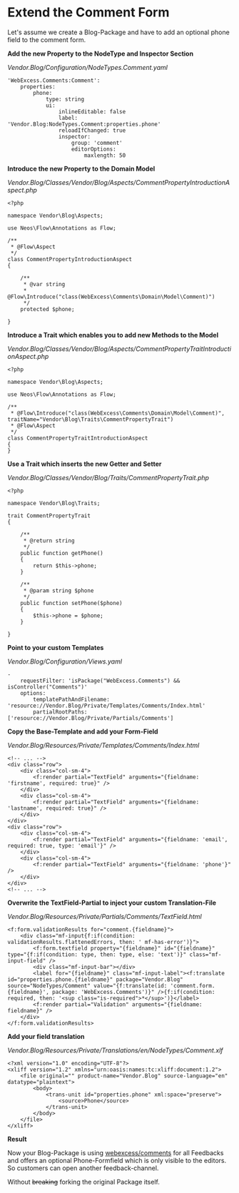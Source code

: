 # Extend the Comment Form

Let's assume we create a Blog-Package and have to add an optional phone field to the comment form.

**Add the new Property to the NodeType and Inspector Section<a name="add-property"></a>**

_Vendor.Blog/Configuration/NodeTypes.Comment.yaml_

	'WebExcess.Comments:Comment':
		properties:
			phone:
				type: string
				ui:
					inlineEditable: false
					label: 'Vendor.Blog:NodeTypes.Comment:properties.phone'
					reloadIfChanged: true
					inspector:
						group: 'comment'
						editorOptions:
							maxlength: 50

**Introduce the new Property to the Domain Model**

_Vendor.Blog/Classes/Vendor/Blog/Aspects/CommentPropertyIntroductionAspect.php_

	<?php
	
	namespace Vendor\Blog\Aspects;
	
	use Neos\Flow\Annotations as Flow;

	/**
	 * @Flow\Aspect
	 */
	class CommentPropertyIntroductionAspect
	{
	
		/**
		 * @var string
		 * @Flow\Introduce("class(WebExcess\Comments\Domain\Model\Comment)")
		 */
		protected $phone;
	
	}

**Introduce a Trait which enables you to add new Methods to the Model**

_Vendor.Blog/Classes/Vendor/Blog/Aspects/CommentPropertyTraitIntroductionAspect.php_

	<?php
	
	namespace Vendor\Blog\Aspects;
	
	use Neos\Flow\Annotations as Flow;
	
	/**
	 * @Flow\Introduce("class(WebExcess\Comments\Domain\Model\Comment)", traitName="Vendor\Blog\Traits\CommentPropertyTrait")
	 * @Flow\Aspect
	 */
	class CommentPropertyTraitIntroductionAspect
	{
	}

**Use a Trait which inserts the new Getter and Setter**

_Vendor.Blog/Classes/Vendor/Blog/Traits/CommentPropertyTrait.php_

	<?php
	
	namespace Vendor\Blog\Traits;
	
	trait CommentPropertyTrait
	{
	
		/**
		 * @return string
		 */
		public function getPhone()
		{
			return $this->phone;
		}
		
		/**
		 * @param string $phone
		 */
		public function setPhone($phone)
		{
			$this->phone = $phone;
		}
	
	}

**Point to your custom Templates<a name="change-form-template"></a>**

_Vendor.Blog/Configuration/Views.yaml_

	-
		requestFilter: 'isPackage("WebExcess.Comments") && isController("Comments")'
		options:
			templatePathAndFilename: 'resource://Vendor.Blog/Private/Templates/Comments/Index.html'
			partialRootPaths: ['resource://Vendor.Blog/Private/Partials/Comments']

**Copy the Base-Template and add your Form-Field**

_Vendor.Blog/Resources/Private/Templates/Comments/Index.html_

	<!-- ... -->
	<div class="row">
		<div class="col-sm-4">
			<f:render partial="TextField" arguments="{fieldname: 'firstname', required: true}" />
		</div>
		<div class="col-sm-4">
			<f:render partial="TextField" arguments="{fieldname: 'lastname', required: true}" />
		</div>
	</div>
	<div class="row">
		<div class="col-sm-4">
			<f:render partial="TextField" arguments="{fieldname: 'email', required: true, type: 'email'}" />
		</div>
		<div class="col-sm-4">
			<f:render partial="TextField" arguments="{fieldname: 'phone'}" />
		</div>
	</div>
	<!-- ... -->

**Overwrite the TextField-Partial to inject your custom Translation-File**

_Vendor.Blog/Resources/Private/Partials/Comments/TextField.html_

	<f:form.validationResults for="comment.{fieldname}">
		<div class="mf-input{f:if(condition: validationResults.flattenedErrors, then: ' mf-has-error')}">
			<f:form.textfield property="{fieldname}" id="{fieldname}" type="{f:if(condition: type, then: type, else: 'text')}" class="mf-input-field" />
			<div class="mf-input-bar"></div>
			<label for="{fieldname}" class="mf-input-label"><f:translate id="properties.phone.{fieldname}" package="Vendor.Blog" source="NodeTypes/Comment" value="{f:translate(id: 'comment.form.{fieldname}', package: 'WebExcess.Comments')}" />{f:if(condition: required, then: '<sup class="is-required">*</sup>')}</label>
			<f:render partial="Validation" arguments="{fieldname: fieldname}" />
		</div>
	</f:form.validationResults>

**Add your field translation**

_Vendor.Blog/Resources/Private/Translations/en/NodeTypes/Comment.xlf_

	<?xml version="1.0" encoding="UTF-8"?>
	<xliff version="1.2" xmlns="urn:oasis:names:tc:xliff:document:1.2">
		<file original="" product-name="Vendor.Blog" source-language="en" datatype="plaintext">
			<body>
				<trans-unit id="properties.phone" xml:space="preserve">
					<source>Phone</source>
				</trans-unit>
			</body>
		</file>
	</xliff>

**Result**

Now your Blog-Package is using [webexcess/comments](https://github.com/webexcess/WebExcess.Comments) for all Feedbacks and offers an optional Phone-Formfield which is only visible to the editors.
So customers can open another feedback-channel.

Without ~~breaking~~ forking the original Package itself.
